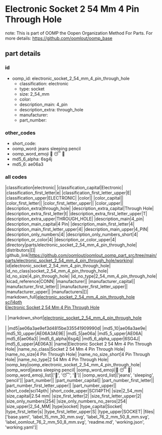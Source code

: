 # Electronic Socket 2 54 Mm 4 Pin Through Hole  

note: This is part of OOMP the Oopen Organization Method For Parts. For more details: https://github.com/oomlout/oomp_base

##  part details





### id
* oomp_id: electronic_socket_2_54_mm_4_pin_through_hole
  * classification: electronic
  * type: socket
  * size: 2_54_mm
  * color: 
  * description_main: 4_pin
  * description_extra: through_hole
  * manufacturer: 
  * part_number: 

### other_codes
* short_code: 
* oomp_word: jeans sleeping pencil
* oomp_word_emoji :jeans: :sleeping: :pencil:
* md5_6_alpha: 6sg4j
* md5_6: ae06a3

### all codes 
|classification|electronic|
|classification_capital|Electronic|
|classification_first_letter|e|
|classification_first_letter_upper|E|
|classification_upper|ELECTRONIC|
|color||
|color_capital||
|color_first_letter||
|color_first_letter_upper||
|color_upper||
|description_extra|through_hole|
|description_extra_capital|Through Hole|
|description_extra_first_letter|t|
|description_extra_first_letter_upper|T|
|description_extra_upper|THROUGH_HOLE|
|description_main|4_pin|
|description_main_capital|4 Pin|
|description_main_first_letter|4|
|description_main_first_letter_upper|4|
|description_main_upper|4_PIN|
|description_only_numbers|4|
|description_only_numbers_short|4|
|description_or_color|4|
|description_or_color_upper|4|
|directory|parts/electronic_socket_2_54_mm_4_pin_through_hole|
|distributors|[]|
|github_link|https://github.com/oomlout/oomlout_oomp_part_src/tree/main/parts/electronic_socket_2_54_mm_4_pin_through_hole/working|
|id|electronic_socket_2_54_mm_4_pin_through_hole|
|id_no_class|socket_2_54_mm_4_pin_through_hole|
|id_no_size|4_pin_through_hole|
|id_no_type|2_54_mm_4_pin_through_hole|
|kicad_reference|CONN|
|manufacturer||
|manufacturer_capital||
|manufacturer_first_letter||
|manufacturer_first_letter_upper||
|manufacturer_upper||
|manufacturers|[]|
|markdown_full|[electronic_socket_2_54_mm_4_pin_through_hole](https://github.com/oomlout/oomlout_oomp_part_src/tree/main/parts/electronic_socket_2_54_mm_4_pin_through_hole/working)<br>[sci14pth](https://github.com/oomlout/oomlout_oomp_part_src/tree/main/parts/electronic_socket_2_54_mm_4_pin_through_hole/working)<br>[Electronic Socket 2 54 Mm 4 Pin Through Hole](https://github.com/oomlout/oomlout_oomp_part_src/tree/main/parts/electronic_socket_2_54_mm_4_pin_through_hole/working)<br><br>|
|markdown_short|[electronic_socket_2_54_mm_4_pin_through_hole](https://github.com/oomlout/oomlout_oomp_part_src/tree/main/parts/electronic_socket_2_54_mm_4_pin_through_hole/working)<br><br>|
|md5|ae06a3ae9ef3d4815be335541909990d|
|md5_10|ae06a3ae9e|
|md5_10_upper|AE06A3AE9E|
|md5_5|ae06a|
|md5_5_upper|AE06A|
|md5_6|ae06a3|
|md5_6_alpha|6sg4j|
|md5_6_alpha_upper|6SG4J|
|md5_6_upper|AE06A3|
|name|Electronic Socket 2 54 Mm 4 Pin Through Hole|
|name_no_class|Socket 2 54 Mm 4 Pin Through Hole|
|name_no_size|4 Pin Through Hole|
|name_no_size_short|4 Pin Through Hole|
|name_no_type|2 54 Mm 4 Pin Through Hole|
|oomp_key|oomp_electronic_socket_2_54_mm_4_pin_through_hole|
|oomp_word|jeans sleeping pencil|
|oomp_word_emoji|:jeans: :sleeping: :pencil:|
|oomp_word_emoji_list|[':jeans:', ':sleeping:', ':pencil:']|
|oomp_word_list|['jeans', 'sleeping', 'pencil']|
|part_number||
|part_number_capital||
|part_number_first_letter||
|part_number_first_letter_upper||
|part_number_upper||
|short_code|sci14pth|
|short_code_upper|SCI14PTH|
|size|2_54_mm|
|size_capital|2.54 mm|
|size_first_letter|2|
|size_first_letter_upper|2|
|size_only_numbers|254|
|size_only_numbers_no_zeros|254|
|size_upper|2_54_MM|
|type|socket|
|type_capital|Socket|
|type_first_letter|s|
|type_first_letter_upper|S|
|type_upper|SOCKET|
|files|['base.yaml', 'label_15_mm_30_mm.svg', 'label_76_2_mm_50_8_mm.svg', 'label_oomlout_76_2_mm_50_8_mm.svg', 'readme.md', 'working.json', 'working.yaml']|
